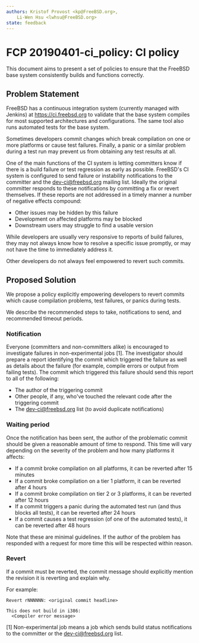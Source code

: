 ```yaml
---
authors: Kristof Provost <kp@FreeBSD.org>,
    Li-Wen Hsu <lwhsu@FreeBSD.org>
state: feedback
---
```


# FCP 20190401-ci_policy: CI policy

This document aims to present a set of policies to ensure that the FreeBSD base system
consistently builds and functions correctly.

## Problem Statement

FreeBSD has a continuous integration system (currently managed with Jenkins) at
https://ci.freebsd.org to validate that the base system compiles for
most supported architectures and configurations.  The same tool also runs
automated tests for the base system.

Sometimes developers commit changes which break compilation on one or more
platforms or cause test failures.  Finally, a panic or a similar problem during
a test run may prevent us from obtaining any test results at all.

One of the main functions of the CI system is letting committers know if there
is a build failure or test regression as early as possible.  FreeBSD's CI
system is configured to send failure or instability notifications to the committer
and the dev-ci@freebsd.org mailing list.  Ideally the original committer responds to
these notifications by committing a fix or revert themselves.  If these
reports are not addressed in a timely manner a number of negative effects
compound:

 - Other issues may be hidden by this failure
 - Development on affected platforms may be blocked
 - Downstream users may struggle to find a usable version

While developers are usually very responsive to reports of build failures, they
may not always know how to resolve a specific issue promptly, or may not have the time to immediately
address it.

Other developers do not always feel empowered to revert such commits.

## Proposed Solution

We propose a policy explicitly empowering developers to revert commits which
cause compilation problems, test failures, or panics during tests.

We describe the recommended steps to take, notifications to send,
and recommended timeout periods.

### Notification

Everyone (committers and non-committers alike) is
encouraged to investigate failures in non-experimental jobs [1].
The investigator should prepare a report identifying the commit which triggered
the failure as well as details about the failure (for example, compile errors or
output from failing tests).
The commit which triggered this failure should send this report to all of the following:

 - The author of the triggering commit
 - Other people, if any, who've touched the relevant code after the triggering
   commit
 - The dev-ci@freebsd.org list (to avoid duplicate notifications)

### Waiting period

Once the notification has been sent, the author of the problematic commit should
be given a reasonable amount of time to respond.
This time will vary depending on the severity of the problem and how many
platforms it affects:

 - If a commit broke compilation on all platforms, it can be reverted after
   15 minutes
 - If a commit broke compilation on a tier 1 platform, it can be reverted after
   4 hours
 - If a commit broke compilation on tier 2 or 3 platforms, it can be reverted
   after 12 hours
 - If a commit triggers a panic during the automated test run (and thus blocks
   all tests), it can be reverted after 24 hours
 - If a commit causes a test regression (of one of the automated tests), it can
   be reverted after 48 hours

Note that these are minimal guidelines. If the author of the problem has
responded with a request for more time this will be respected within reason.

### Revert

If a commit must be reverted, the commit message should
explicitly mention the revision it is reverting and explain why.

For example:

    Revert rNNNNNN: <original commit headline>

    This does not build in i386:
      <Compiler error message>

[1] Non-experimental job means a job which sends build status notifications to
    the committer or the dev-ci@freebsd.org list.
